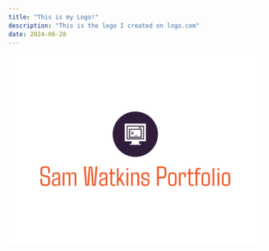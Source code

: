 ```yaml
---
title: "This is my Logo!"
description: "This is the logo I created on logo.com"
date: 2024-06-20
---
```


<!-- {% image "./sam-watkins-portfolio-high-resolution-logo.png"} -->

<!-- <img href="/content/blog/sam-watkins-portfolio-high-resolution-logo.png" alt="logo"> -->

![Logo](https://github.com/Swatkins14/eleventy-base-blog/blob/main/content/blog/sam-watkins-portfolio-high-resolution-logo.png?raw=true)
